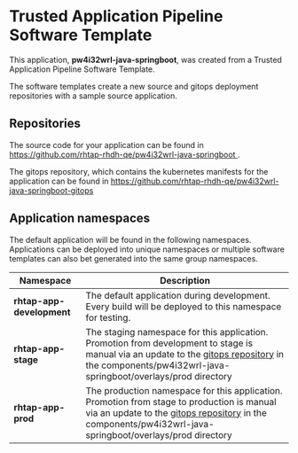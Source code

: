# Trusted Application Pipeline Software Template

This application, **pw4i32wrl-java-springboot**, was created from a Trusted Application Pipeline Software Template.

The software templates create a new source and gitops deployment repositories with a sample source application. 

## Repositories

The source code for your application can be found in [https://github.com/rhtap-rhdh-qe/pw4i32wrl-java-springboot ](https://github.com/rhtap-rhdh-qe/pw4i32wrl-java-springboot ).
 
The gitops repository, which contains the kubernetes manifests for the application can be found in 
[https://github.com/rhtap-rhdh-qe/pw4i32wrl-java-springboot-gitops ](https://github.com/rhtap-rhdh-qe/pw4i32wrl-java-springboot-gitops ) 

## Application namespaces 

The default application will be found in the following namespaces. Applications can be deployed into unique namespaces or multiple software templates can also bet generated into the same group namespaces.  

|  Namespace   |  Description   |  
| -------- | -------- |   
| **rhtap-app-development** | The default application during development. Every build will be deployed to this namespace for testing. | 
| **rhtap-app-stage** | The staging namespace for this application. Promotion from development to stage is manual via an update to the [gitops repository](https://github.com/rhtap-rhdh-qe/pw4i32wrl-java-springboot-gitops ) in the components/pw4i32wrl-java-springboot/overlays/prod directory |  
| **rhtap-app-prod** | The production namespace for this application. Promotion from stage to production is manual via an update to the [gitops repository](https://github.com/rhtap-rhdh-qe/pw4i32wrl-java-springboot-gitops ) in the components/pw4i32wrl-java-springboot/overlays/prod directory | 